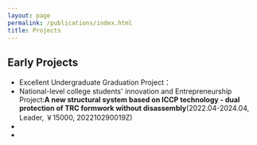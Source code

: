 ```yaml
---
layout: page
permalink: /publications/index.html
title: Projects
---
```


## Early Projects

- Excellent Undergraduate Graduation Project：
- National-level college students' innovation and Entrepreneurship Project:**A new structural system based on ICCP technology - dual protection of TRC formwork without disassembly**(2022.04-2024.04, Leader, ￥15000, 202210290019Z)
- 
- 
